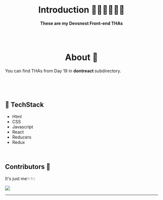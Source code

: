 <h1 align="center">Introduction 👩🏻‍💻👨🏻‍💻 </h1>


<p align="center"> <strong>These are my Devsnest Front-end THAs</strong></p>

<br>
<br>

<h1 align="center">About 🧠 </h1>

<p> You can find THAs from Day 19 in <strong> dontreact </strong> subdirectory.</p>
<br>
<p></p>
<br>



## 📌 TechStack

<ul>
    <li>Html</li>
    <li>CSS </li>
    <li>Javascript </li>
    <li>React </li>

<li>Reducers</li>

<li>Redux </li>


</ul>

<br>

## Contributors 🌟

It's just me✨✨:

<a href="https://github.com/aayushi221">
  <img src="https://avatars.githubusercontent.com/u/60283749?v=4" />
</a>

<hr>
<br>
<br>


